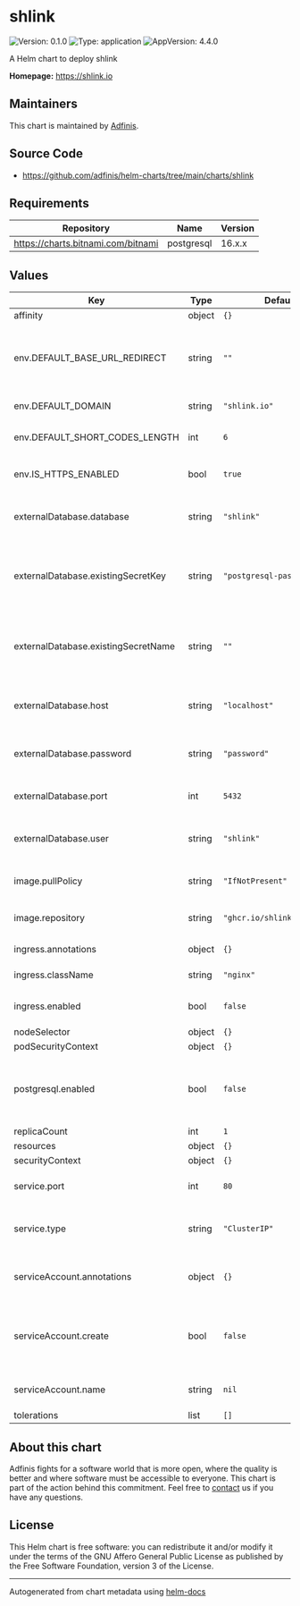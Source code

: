 # shlink

![Version: 0.1.0](https://img.shields.io/badge/Version-0.1.0-informational?style=flat-square) ![Type: application](https://img.shields.io/badge/Type-application-informational?style=flat-square) ![AppVersion: 4.4.0](https://img.shields.io/badge/AppVersion-4.4.0-informational?style=flat-square)

A Helm chart to deploy shlink

**Homepage:** <https://shlink.io>

## Maintainers
This chart is maintained by [Adfinis](https://adfinis.com/?pk_campaign=github&pk_kwd=helm-charts).

## Source Code

* <https://github.com/adfinis/helm-charts/tree/main/charts/shlink>

## Requirements

| Repository | Name | Version |
|------------|------|---------|
| https://charts.bitnami.com/bitnami | postgresql | 16.x.x |

## Values

| Key | Type | Default | Description |
|-----|------|---------|-------------|
| affinity | object | `{}` |  |
| env.DEFAULT_BASE_URL_REDIRECT | string | `""` | Default base url redirect if no short code is provided |
| env.DEFAULT_DOMAIN | string | `"shlink.io"` | Shlink domain |
| env.DEFAULT_SHORT_CODES_LENGTH | int | `6` | Default short code length |
| env.IS_HTTPS_ENABLED | bool | `true` | Is shlink using https? |
| externalDatabase.database | string | `"shlink"` | Database name of the external database |
| externalDatabase.existingSecretKey | string | `"postgresql-password"` | Key in the secret containing the database password |
| externalDatabase.existingSecretName | string | `""` | Secret name containing the database password |
| externalDatabase.host | string | `"localhost"` | Hostname of the external database |
| externalDatabase.password | string | `"password"` | Password of the external database |
| externalDatabase.port | int | `5432` | Port of the external database |
| externalDatabase.user | string | `"shlink"` | Username of the external database |
| image.pullPolicy | string | `"IfNotPresent"` | Shlink image pull policy |
| image.repository | string | `"ghcr.io/shlinkio/shlink"` | Shlink image name |
| ingress.annotations | object | `{}` | Ingress annotations |
| ingress.className | string | `"nginx"` | Ingress class name |
| ingress.enabled | bool | `false` | Enable ingress for shlink |
| nodeSelector | object | `{}` |  |
| podSecurityContext | object | `{}` |  |
| postgresql.enabled | bool | `false` | Specifies whether a PostgreSQL chart should be deployed |
| replicaCount | int | `1` |  |
| resources | object | `{}` |  |
| securityContext | object | `{}` |  |
| service.port | int | `80` | Port of the shlink service |
| service.type | string | `"ClusterIP"` | Service type of the shlink service |
| serviceAccount.annotations | object | `{}` | Annotations to add to the service account |
| serviceAccount.create | bool | `false` | Specifies whether a service account should be created |
| serviceAccount.name | string | `nil` | Name of the service account |
| tolerations | list | `[]` |  |

## About this chart

Adfinis fights for a software world that is more open, where the quality is
better and where software must be accessible to everyone. This chart
is part of the action behind this commitment. Feel free to
[contact](https://adfinis.com/kontakt/?pk_campaign=github&pk_kwd=helm-charts)
us if you have any questions.

## License

This Helm chart is free software: you can redistribute it and/or modify it under the terms
of the GNU Affero General Public License as published by the Free Software Foundation,
version 3 of the License.

----------------------------------------------
Autogenerated from chart metadata using [helm-docs](https://github.com/norwoodj/helm-docs/)
